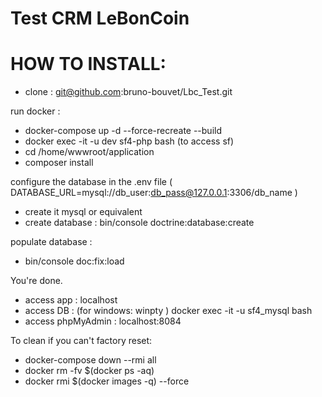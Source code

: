 # Test CRM LeBonCoin

# HOW TO INSTALL: 
- clone : git@github.com:bruno-bouvet/Lbc_Test.git

run docker : 
- docker-compose up -d --force-recreate --build
- docker exec -it -u dev sf4-php bash (to access sf)
- cd /home/wwwroot/application
- composer install

configure the database in the .env file ( DATABASE_URL=mysql://db_user:db_pass@127.0.0.1:3306/db_name )
- create it mysql or equivalent
- create database : bin/console doctrine:database:create 

populate database : 
- bin/console doc:fix:load

You're done. 

- access app : localhost
- access DB : (for windows: winpty ) docker exec -it -u sf4_mysql bash
- access phpMyAdmin : localhost:8084

To clean if you can't factory reset:

- docker-compose down --rmi all
- docker rm -fv $(docker ps -aq)
- docker rmi $(docker images -q) --force

